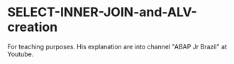 SELECT-INNER-JOIN-and-ALV-creation
==================================

For teaching purposes. His explanation are into channel "ABAP Jr Brazil" at Youtube.
